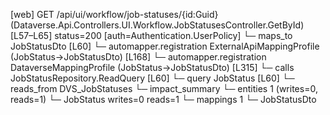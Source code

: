 [web] GET /api/ui/workflow/job-statuses/{id:Guid}  (Dataverse.Api.Controllers.UI.Workflow.JobStatusesController.GetById)  [L57–L65] status=200 [auth=Authentication.UserPolicy]
  └─ maps_to JobStatusDto [L60]
    └─ automapper.registration ExternalApiMappingProfile (JobStatus->JobStatusDto) [L168]
    └─ automapper.registration DataverseMappingProfile (JobStatus->JobStatusDto) [L315]
  └─ calls JobStatusRepository.ReadQuery [L60]
  └─ query JobStatus [L60]
    └─ reads_from DVS_JobStatuses
  └─ impact_summary
    └─ entities 1 (writes=0, reads=1)
      └─ JobStatus writes=0 reads=1
    └─ mappings 1
      └─ JobStatusDto


